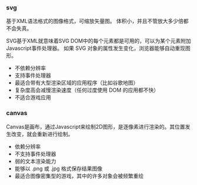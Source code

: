 ### svg
基于XML语法格式的图像格式，可缩放矢量图。
体积小，并且不管放大多少倍都不会失真。

SVG基于XML就意味着SVG DOM中的每个元素都是可用的，可以为某个元素附加Javascript事件处理器。
如果 SVG 对象的属性发生变化，浏览器能够自动重现图形。

- 不依赖分辨率
- 支持事件处理器
- 最适合带有大型渲染区域的应用程序（比如谷歌地图）
- 复杂度高会减慢渲染速度（任何过度使用 DOM 的应用都不快）
- 不适合游戏应用

### canvas
 Canvas是画布，通过Javascript来绘制2D图形，是逐像素进行渲染的。其位置发生改变，就会重新进行绘制。
 
- 依赖分辨率
- 不支持事件处理器
- 弱的文本渲染能力
- 能够以 .png 或 .jpg 格式保存结果图像
- 最适合图像密集型的游戏，其中的许多对象会被频繁重绘